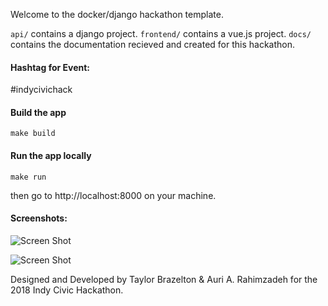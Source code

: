 Welcome to the docker/django hackathon template.

`api/` contains a django project.
`frontend/` contains a vue.js project.
`docs/` contains the documentation recieved and created for this hackathon.


#### Hashtag for Event:
\#indycivichack

#### Build the app
```make build```

#### Run the app locally
```make run```

then go to http://localhost:8000 on your machine.



#### Screenshots:

![Screen Shot](images/Foober1.png?raw=true "Screen Shot")

![Screen Shot](images/Foober2.png?raw=true "Screen Shot")


Designed and Developed by Taylor Brazelton & Auri A. Rahimzadeh for the 2018 Indy Civic Hackathon.

